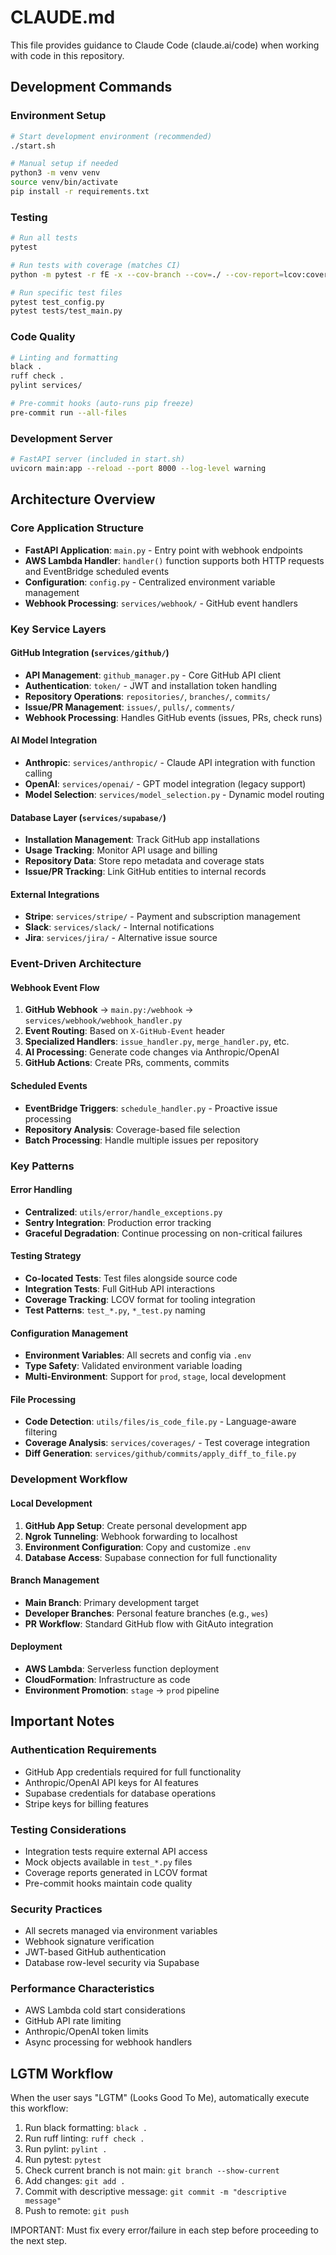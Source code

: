 # CLAUDE.md

This file provides guidance to Claude Code (claude.ai/code) when working with code in this repository.

## Development Commands

### Environment Setup

```bash
# Start development environment (recommended)
./start.sh

# Manual setup if needed
python3 -m venv venv
source venv/bin/activate
pip install -r requirements.txt
```

### Testing

```bash
# Run all tests
pytest

# Run tests with coverage (matches CI)
python -m pytest -r fE -x --cov-branch --cov=./ --cov-report=lcov:coverage/lcov.info

# Run specific test files
pytest test_config.py
pytest tests/test_main.py
```

### Code Quality

```bash
# Linting and formatting
black .
ruff check .
pylint services/

# Pre-commit hooks (auto-runs pip freeze)
pre-commit run --all-files
```

### Development Server

```bash
# FastAPI server (included in start.sh)
uvicorn main:app --reload --port 8000 --log-level warning
```

## Architecture Overview

### Core Application Structure

- **FastAPI Application**: `main.py` - Entry point with webhook endpoints
- **AWS Lambda Handler**: `handler()` function supports both HTTP requests and EventBridge scheduled events
- **Configuration**: `config.py` - Centralized environment variable management
- **Webhook Processing**: `services/webhook/` - GitHub event handlers

### Key Service Layers

#### GitHub Integration (`services/github/`)

- **API Management**: `github_manager.py` - Core GitHub API client
- **Authentication**: `token/` - JWT and installation token handling
- **Repository Operations**: `repositories/`, `branches/`, `commits/`
- **Issue/PR Management**: `issues/`, `pulls/`, `comments/`
- **Webhook Processing**: Handles GitHub events (issues, PRs, check runs)

#### AI Model Integration

- **Anthropic**: `services/anthropic/` - Claude API integration with function calling
- **OpenAI**: `services/openai/` - GPT model integration (legacy support)
- **Model Selection**: `services/model_selection.py` - Dynamic model routing

#### Database Layer (`services/supabase/`)

- **Installation Management**: Track GitHub app installations
- **Usage Tracking**: Monitor API usage and billing
- **Repository Data**: Store repo metadata and coverage stats
- **Issue/PR Tracking**: Link GitHub entities to internal records

#### External Integrations

- **Stripe**: `services/stripe/` - Payment and subscription management
- **Slack**: `services/slack/` - Internal notifications
- **Jira**: `services/jira/` - Alternative issue source

### Event-Driven Architecture

#### Webhook Event Flow

1. **GitHub Webhook** → `main.py:/webhook` → `services/webhook/webhook_handler.py`
2. **Event Routing**: Based on `X-GitHub-Event` header
3. **Specialized Handlers**: `issue_handler.py`, `merge_handler.py`, etc.
4. **AI Processing**: Generate code changes via Anthropic/OpenAI
5. **GitHub Actions**: Create PRs, comments, commits

#### Scheduled Events

- **EventBridge Triggers**: `schedule_handler.py` - Proactive issue processing
- **Repository Analysis**: Coverage-based file selection
- **Batch Processing**: Handle multiple issues per repository

### Key Patterns

#### Error Handling

- **Centralized**: `utils/error/handle_exceptions.py`
- **Sentry Integration**: Production error tracking
- **Graceful Degradation**: Continue processing on non-critical failures

#### Testing Strategy

- **Co-located Tests**: Test files alongside source code
- **Integration Tests**: Full GitHub API interactions
- **Coverage Tracking**: LCOV format for tooling integration
- **Test Patterns**: `test_*.py`, `*_test.py` naming

#### Configuration Management

- **Environment Variables**: All secrets and config via `.env`
- **Type Safety**: Validated environment variable loading
- **Multi-Environment**: Support for `prod`, `stage`, local development

#### File Processing

- **Code Detection**: `utils/files/is_code_file.py` - Language-aware filtering
- **Coverage Analysis**: `services/coverages/` - Test coverage integration
- **Diff Generation**: `services/github/commits/apply_diff_to_file.py`

### Development Workflow

#### Local Development

1. **GitHub App Setup**: Create personal development app
2. **Ngrok Tunneling**: Webhook forwarding to localhost
3. **Environment Configuration**: Copy and customize `.env`
4. **Database Access**: Supabase connection for full functionality

#### Branch Management

- **Main Branch**: Primary development target
- **Developer Branches**: Personal feature branches (e.g., `wes`)
- **PR Workflow**: Standard GitHub flow with GitAuto integration

#### Deployment

- **AWS Lambda**: Serverless function deployment
- **CloudFormation**: Infrastructure as code
- **Environment Promotion**: `stage` → `prod` pipeline

## Important Notes

### Authentication Requirements

- GitHub App credentials required for full functionality
- Anthropic/OpenAI API keys for AI features
- Supabase credentials for database operations
- Stripe keys for billing features

### Testing Considerations

- Integration tests require external API access
- Mock objects available in `test_*.py` files
- Coverage reports generated in LCOV format
- Pre-commit hooks maintain code quality

### Security Practices

- All secrets managed via environment variables
- Webhook signature verification
- JWT-based GitHub authentication
- Database row-level security via Supabase

### Performance Characteristics

- AWS Lambda cold start considerations
- GitHub API rate limiting
- Anthropic/OpenAI token limits
- Async processing for webhook handlers

## LGTM Workflow

When the user says "LGTM" (Looks Good To Me), automatically execute this workflow:

1. Run black formatting: `black .`
2. Run ruff linting: `ruff check .`
3. Run pylint: `pylint .`
4. Run pytest: `pytest`
5. Check current branch is not main: `git branch --show-current`
6. Add changes: `git add .`
7. Commit with descriptive message: `git commit -m "descriptive message"`
8. Push to remote: `git push`

IMPORTANT: Must fix every error/failure in each step before proceeding to the next step.
